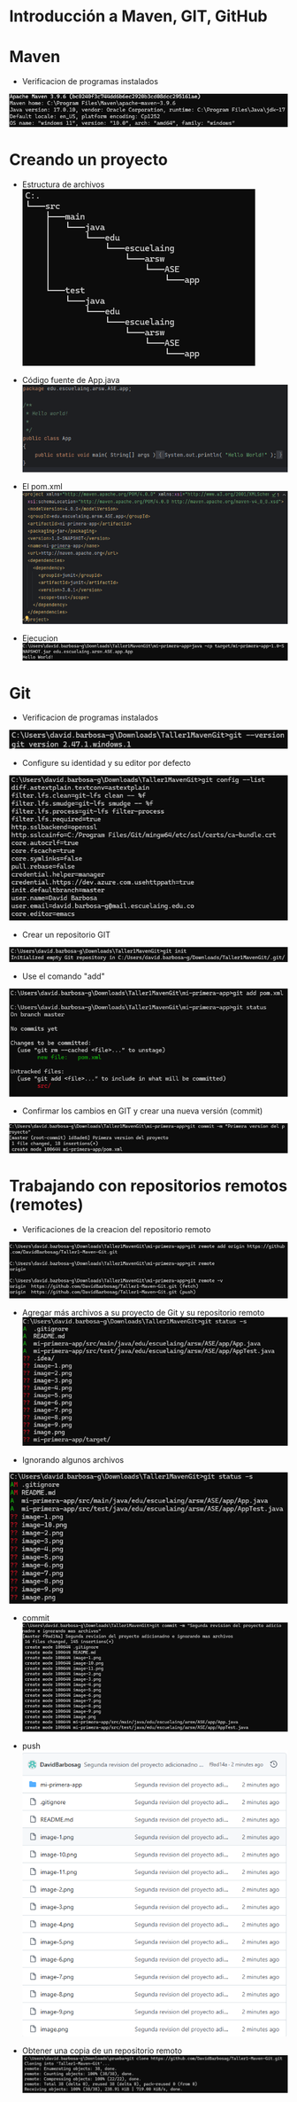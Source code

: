 # Introducción a Maven, GIT, GitHub

# Maven

* Verificacion de programas instalados 

![mvn --version](/assets/image-15.png)

# Creando un proyecto

* Estructura de archivos
![Estructura de archivos](/assets/image.png)

* Código fuente de App.java
![codigo fuente](/assets/image-1.png)

* El pom.xml
![pom](/assets/image-2.png)

* Ejecucion
![ejecucion](/assets/image-8.png)



# Git

* Verificacion de programas instalados 

![git--version](/assets/image-3.png)

* Configure su identidad y su editor por defecto

![identidad](/assets/image-4.png)

* Crear un repositorio GIT

![creacion repositorio](/assets/image-5.png)

* Use el comando "add"

![git add](/assets/image-6.png)

* Confirmar los cambios en GIT y crear una nueva versión (commit)

![git commit](/assets/image-7.png)

# Trabajando con repositorios remotos (remotes)

* Verificaciones de la creacion del repositorio remoto

![repositorio remoto](/assets/image-9.png)

* Agregar más archivos a su proyecto de Git y su repositorio remoto
![git add especifico](/assets/image-10.png)

* Ignorando algunos archivos

![gitignore actualizado](/assets/image-11.png)

* commit
![git commit remoto](/assets/image-12.png)

* push
![git push](/assets/image-13.png)

* Obtener una copia de un repositorio remoto
![git clone](/assets/image-14.png)

